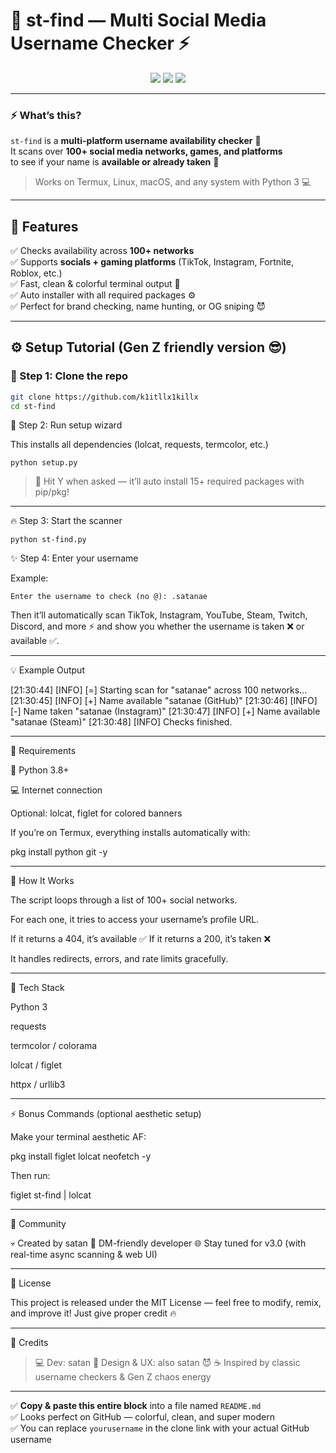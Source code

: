 # 🔎 st-find — Multi Social Media Username Checker ⚡

<p align="center">
  <img src="https://img.shields.io/badge/Made%20with-Python-3776AB?logo=python&logoColor=white">
  <img src="https://img.shields.io/badge/Version-2.0-orange?style=flat-square">
  <img src="https://img.shields.io/badge/Creator-satan-red?style=flat-square">
</p>

---

### ⚡ What’s this?
`st-find` is a **multi-platform username availability checker** 🧠  
It scans over **100+ social media networks, games, and platforms**  
to see if your name is **available or already taken** 👤  

> Works on Termux, Linux, macOS, and any system with Python 3 💻

---

## 🚀 Features

✅ Checks availability across **100+ networks**  
✅ Supports **socials + gaming platforms** (TikTok, Instagram, Fortnite, Roblox, etc.)  
✅ Fast, clean & colorful terminal output 💅  
✅ Auto installer with all required packages ⚙️  
✅ Perfect for brand checking, name hunting, or OG sniping 😈

---

## ⚙️ Setup Tutorial (Gen Z friendly version 😎)

### 🧩 Step 1: Clone the repo

```bash
git clone https://github.com/k1itllx1killx
cd st-find
```
💽 Step 2: Run setup wizard

This installs all dependencies (lolcat, requests, termcolor, etc.)
```
python setup.py
```
> 👀 Hit Y when asked — it’ll auto install 15+ required packages with pip/pkg!




---

🔥 Step 3: Start the scanner
```
python st-find.py
```
✨ Step 4: Enter your username

Example:
```
Enter the username to check (no @): .satanae
```
Then it’ll automatically scan TikTok, Instagram, YouTube, Steam, Twitch, Discord, and more ⚡
and show you whether the username is taken ❌ or available ✅.


---

💡 Example Output

[21:30:44] [INFO] [=] Starting scan for "satanae" across 100 networks...
[21:30:45] [INFO] [+] Name available "satanae (GitHub)"
[21:30:46] [INFO] [-] Name taken "satanae (Instagram)"
[21:30:47] [INFO] [+] Name available "satanae (Steam)"
[21:30:48] [INFO] Checks finished.


---

🧰 Requirements

🐍 Python 3.8+

💻 Internet connection

Optional: lolcat, figlet for colored banners


If you’re on Termux, everything installs automatically with:

pkg install python git -y


---

🧠 How It Works

The script loops through a list of 100+ social networks.

For each one, it tries to access your username’s profile URL.

If it returns a 404, it’s available ✅
If it returns a 200, it’s taken ❌

It handles redirects, errors, and rate limits gracefully.



---

🎨 Tech Stack

Python 3

requests

termcolor / colorama

lolcat / figlet

httpx / urllib3



---

⚡ Bonus Commands (optional aesthetic setup)

Make your terminal aesthetic AF:

pkg install figlet lolcat neofetch -y

Then run:

figlet st-find | lolcat


---

💬 Community

💀 Created by satan
📧 DM-friendly developer
🌐 Stay tuned for v3.0 (with real-time async scanning & web UI)


---

🧩 License

This project is released under the MIT License — feel free to modify, remix, and improve it!
Just give proper credit 🔥


---

🖤 Credits

> 💻 Dev: satan
🎨 Design & UX: also satan 😈
☕ Inspired by classic username checkers & Gen Z chaos energy



---

✅ **Copy & paste this entire block** into a file named `README.md`  
✅ Looks perfect on GitHub — colorful, clean, and super modern  
✅ You can replace `yourusername` in the clone link with your actual GitHub username  

